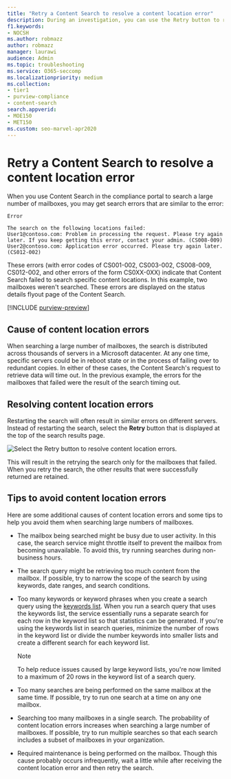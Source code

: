 ```yaml
---
title: "Retry a Content Search to resolve a content location error"
description: During an investigation, you can use the Retry button to resolve Content Searches that have content location errors.
f1.keywords:
- NOCSH
ms.author: robmazz
author: robmazz
manager: laurawi
audience: Admin
ms.topic: troubleshooting
ms.service: O365-seccomp
ms.localizationpriority: medium
ms.collection:
- tier1
- purview-compliance
- content-search
search.appverid:
- MOE150
- MET150
ms.custom: seo-marvel-apr2020
---
```


# Retry a Content Search to resolve a content location error

When you use Content Search in the compliance portal to search a large number of mailboxes, you may get search errors that are similar to the  error:

```text
Error

The search on the following locations failed:
User1@contoso.com: Problem in processing the request. Please try again later. If you keep getting this error, contact your admin. (CS008-009)
User2@contoso.com: Application error occurred. Please try again later. (CS012-002)
```

These errors (with error codes of CS001-002, CS003-002, CS008-009, CS012-002, and other errors of the form CS0XX-0XX) indicate that Content Search failed to search specific content locations. In this example, two mailboxes weren't searched. These errors are displayed on the status details flyout page of the Content Search.

[!INCLUDE [purview-preview](../includes/purview-preview.md)]

## Cause of content location errors

When searching a large number of mailboxes, the search is distributed across thousands of servers in a Microsoft datacenter. At any one time, specific servers could be in reboot state or in the process of failing over to redundant copies. In either of these cases, the Content Search's request to retrieve data will time out. In the previous example, the errors for the mailboxes that failed were the result of the search timing out.

## Resolving content location errors

Restarting the search will often result in similar errors on different servers. Instead of restarting the search, select the **Retry** button that is displayed at the top of the search results page.

![Select the Retry button to resolve content location errors.](../media/retrycontentsearch3.png)

This will result in the retrying the search only for the mailboxes that failed. When you retry the search, the other results that were successfully returned are retained.

## Tips to avoid content location errors

Here are some additional causes of content location errors and some tips to help you avoid them when searching large numbers of mailboxes.

- The mailbox being searched might be busy due to user activity. In this case, the search service might throttle itself to prevent the mailbox from becoming unavailable. To avoid this, try running searches during non-business hours.
- The search query might be retrieving too much content from the mailbox. If possible, try to narrow the scope of the search by using keywords, date ranges, and search conditions.
- Too many keywords or keyword phrases when you create a search query using the [keywords list](ediscovery-view-keyword-statistics-for-content-search.md#get-keyword-statistics-for-searches). When you run a search query that uses the keywords list, the service essentially runs a separate search for each row in the keyword list so that statistics can be generated. If you're using the keywords list in search queries, minimize the number of rows in the keyword list or divide the number keywords into smaller lists and create a different search for each keyword list.

  > [!NOTE]
  > To help reduce issues caused by large keyword lists, you're now limited to a maximum of 20 rows in the keyword list of a search query.

- Too many searches are being performed on the same mailbox at the same time. If possible, try to run one search at a time on any one mailbox.
- Searching too many mailboxes in a single search. The probability of content location errors increases when searching a large number of mailboxes. If possible, try to run multiple searches so that each search includes a subset of  mailboxes in your organization.
- Required maintenance is being performed on the mailbox. Though this cause probably occurs infrequently, wait a little while after receiving the content location error and then retry the search.
